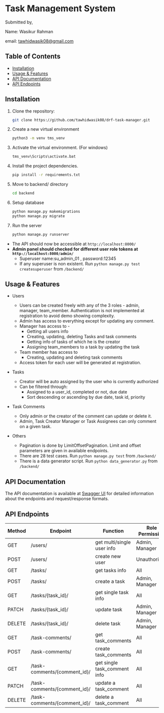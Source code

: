 # Task Management System

Submitted by,

Name: Wasikur Rahman

email: tawhidwasik08@gmail.com

## Table of Contents

- [Installation](#installation)
- [Usage & Features](#usage--features)
- [API Documentation](#api-documentation)
- [API Endpoints](#api-endpoints)

## Installation

1. Clone the repository:

   ```bash
   git clone https://github.com/tawhidwasik08/drf-task-manager.git
2. Create a new virtual environment
    ```bash
   python3 -m venv tms_venv
3. Activate the virtual environment. (For windows)
    ```bash
    tms_venv\Scripts\activate.bat
4. Install the project dependencies. 
    ```bash
    pip install -r requirements.txt
5. Move to backend/ directory
    ```bash
    cd backend
6. Setup database
    ```bash
    python manage.py makemigrations
    python manage.py migrate
7. Run the server
    ```bash
    python manage.py runserver
* The API should now be accessible at `http://localhost:8000/`
* __Admin panel should checked for different user role tokens at `http://localhost:8000/admin/`__
    * Superuser name:su_admin_01 , password:12345
    *  If any superuser is non existent. Run `python manage.py test createsuperuser` from `/backend/`
## Usage & Features
* Users
    * Users can be created freely with any of the 3 roles - admin, manager, team_member. Authentication is not implemented at registration to avoid demo showing complexity.
    * Admin has access to everything except for updating any comment.
    * Manager has access to -
        * Getting all users info
        * Creating, updating, deleting Tasks and task comments
        * Getting info of tasks of which he is the creator
        * Assigning team_members to a task by updating the task
    * Team member has access to
        * Creating, updating and deleting task comments
    * Access token for each user will be generated at registration.

* Tasks
    * Creator will be auto assigned by the user who is currently authorized 
    * Can be filtered through:
        * Assigned to a user_id, completed or not, due date
        * Sort descending or ascending by due date, task id, priority

* Task Comments
    * Only admin or the creator of the comment can update or delete it.
    * Admin, Task Creator Manager or Task Assignees can only comment on a given task.

* Others
    * Pagination is done by LimitOffsetPagination. Limit and offset parameters are given in available endpoints.
    * There are 28 test cases. Run `python manage.py test` from `/backend/`
    * There is a data generator script. Run `python data_generator.py` from `/backend/`

        


## API Documentation
The API documentation is available at [Swagger UI](http://localhost:8000/swagger/) for detailed information about the endpoints and request/response formats.


## API Endpoints
| Method | Endpoint | Function | Role Permission |
|--------|----------|----------|-----------------|
| GET    | /users/ | get multi/single user info | Admin, Manager |
| POST   | /users/ | create new user | Unauthorized |
| GET    | /tasks/ | get tasks info | All |
| POST   | /tasks/ | create a task | Admin, Manager |
| GET    | /tasks/{task_id}/ | get single task info | All |
| PATCH  | /tasks/{task_id}/ | update task | Admin, Manager |
| DELETE | /tasks/{task_id}/ | delete task | Admin, Manager |
| GET    | /task-comments/ | get task_comments | All |
| POST   | /task-comments/ | create task_comments | All |
| GET    | /task-comments/{comment_id}/ | get single task_comment info | All |
| PATCH  | /task-comments/{comment_id}/ | update a task_comment | All |
| DELETE | /task-comments/{comment_id}/ | delete a task_comment | All |
